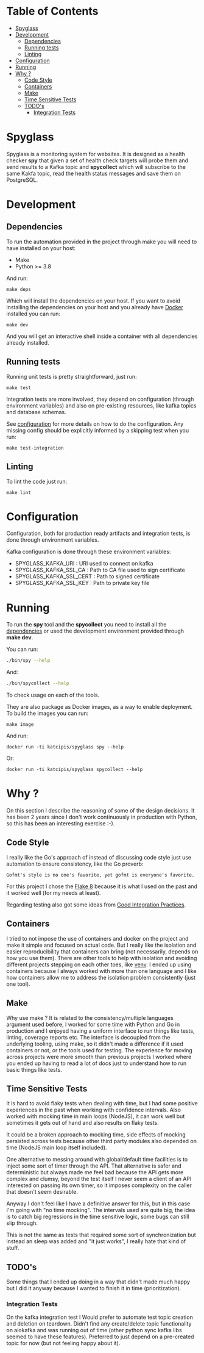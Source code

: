 <!-- mdtocstart -->

# Table of Contents

- [Spyglass](#spyglass)
- [Development](#development)
    - [Dependencies](#dependencies)
    - [Running tests](#running-tests)
    - [Linting](#linting)
- [Configuration](#configuration)
- [Running](#running)
- [Why ?](#why-)
    - [Code Style](#code-style)
    - [Containers](#containers)
    - [Make](#make)
    - [Time Sensitive Tests](#time-sensitive-tests)
    - [TODO's](#todos)
        - [Integration Tests](#integration-tests)

<!-- mdtocend -->

# Spyglass

Spyglass is a monitoring system for websites. It is designed as a health
checker **spy** that given a set of health check targets
will probe them and send results to a Kafka topic and **spycollect**
which will subscribe to the same Kakfa topic, read the health status
messages and save them on PostgreSQL.

# Development

## Dependencies

To run the automation provided in the project through make
you will need to have installed on your host:

* Make
* Python >= 3.8

And run:

```
make deps
```

Which will install the dependencies on your host. If you want to avoid
installing the dependencies on your host and you already have
[Docker](https://docs.docker.com/) installed you can run:

```
make dev
```

And you will get an interactive shell inside a container with all
dependencies already installed.


## Running tests

Running unit tests is pretty straightforward, just run:

```
make test
```

Integration tests are more involved, they depend on configuration
(through environment variables) and also on pre-existing resources,
like kafka topics and database schemas.

See [configuration](#configuration) for more details on how to
do the configuration. Any missing config should be explicitly
informed by a skipping test when you run:

```
make test-integration
```

## Linting

To lint the code just run:

```
make lint
```

# Configuration

Configuration, both for production ready artifacts and integration
tests, is done through environment variables.

Kafka configuration is done through these environment variables:

* SPYGLASS_KAFKA_URI : URI used to connect on kafka
* SPYGLASS_KAFKA_SSL_CA : Path to CA file used to sign certificate
* SPYGLASS_KAFKA_SSL_CERT : Path to signed certificate
* SPYGLASS_KAFKA_SSL_KEY : Path to private key file


# Running

To run the **spy** tool and the **spycollect** you need to
install all the [dependencies](#dependencies) or used the
development environment provided through **make dev**.

You can run:

```sh
./bin/spy --help
```

And:


```sh
./bin/spycollect --help
```

To check usage on each of the tools.

They are also package as Docker images, as a way to enable deployment.
To build the images you can run:

```
make image
```

And run:

```
docker run -ti katcipis/spyglass spy --help
```

Or:

```
docker run -ti katcipis/spyglass spycollect --help
```


# Why ?

On this section I describe the reasoning of some of the design
decisions. It has been 2 years since I don't work continuously in
production with Python, so this has been an interesting exercise :-).


## Code Style

I really like the Go's approach of instead of discussing code style
just use automation to ensure consistency, like the Go proverb:

```
Gofmt's style is no one's favorite, yet gofmt is everyone's favorite.
```

For this project I chose the [Flake 8](https://pypi.org/project/flake8/)
because it is what I used on the past and it worked well (for my needs at least).

Regarding testing also got some ideas from
[Good Integration Practices](https://docs.pytest.org/en/latest/goodpractices.html).

## Containers

I tried to not impose the use of containers and docker on the project and
make it simple and focused on actual code. But I really like
the isolation and easier reproducibility that containers can bring
(not necessarily, depends on how you use them). There are other tools to
help with isolation and avoiding different projects stepping on each other
toes, like [venv](https://packaging.python.org/guides/installing-using-pip-and-virtual-environments/).
I ended up using containers because I always worked with more than one
language and I like how containers allow me to address the isolation
problem consistently (just one tool).

## Make

Why use make ? It is related to the consistency/multiple languages argument
used before, I worked for some time with Python and Go in production and I
enjoyed having a uniform interface to run things like tests, linting, coverage
reports etc. The interface is decoupled from the underlying tooling, using make,
so it didn't made a difference if it used containers or not, or the tools
used for testing. The experience for moving across projects were more smooth
than previous projects I worked where you ended up having to read a lot of
docs just to understand how to run basic things like tests.

## Time Sensitive Tests

It is hard to avoid flaky tests when dealing with time, but I had some
positive experiences in the past when working with confidence
intervals. Also worked with mocking time in main loops (NodeJS), it can work
well but sometimes it gets out of hand and also results on flaky tests.

It could be a broken approach to mocking time, side effects of mocking
persisted across tests because other third party modules also
depended on time (NodeJS main loop itself included).

One alternative to messing around with global/default time facilities
is to inject some sort of timer through the API. That alternative is
safer and deterministic but always made me feel bad because the API
gets more complex and clumsy, beyond the test itself I never seem a
client of an API interested on passing its own timer, so it imposes
complexity on the caller that doesn't seem desirable.

Anyway I don't feel like I have a definitive answer for this,
but in this case I'm going with "no time mocking". The intervals used
are quite big, the idea is to catch big regressions in the time sensitive
logic, some bugs can still slip through.

This is not the same as tests that required some sort of synchronization but
instead an sleep was added and "it just works", I really hate that kind of stuff.

## TODO's

Some things that I ended up doing in a way that didn't made much happy but I
did it anyway because I wanted to finish it in time (prioritization).

### Integration Tests

On the kafka integration test I Would prefer to automate test
topic creation and deletion on teardown. Didn't find any create/delete
topic functionality on aiokafka and was running out of time
(other python sync kafka libs seemed to have these features).
Preferred to just depend on a pre-created topic for now
(but not feeling happy about it).
